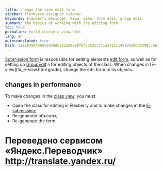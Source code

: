 ```yaml
--- 
title: change the view edit form 
sidebar: flexberry-designer_sidebar 
keywords: Flexberry Desinger, View, view, form edit, group edit 
summary: the basics of working with the editing form 
toc: true 
permalink: en/fd_change-e-view.html 
lang: en 
autotranslated: true 
hash: 12e1b7064b9d680d9eb262a590e8f6fc7b355f31aa7211148a7e20683398cca6 
--- 
```


[Submission form](fd_e-view.html) is responsible for setting elements [edit form](fd_editform.html), as well as for setting up [GroupEdit](fw_group-edit.html)'a for editing objects of the class. When changes in [E-view](fd_e-view.html grade), change the edit form to its objects. 

## changes in performance 

To make changes in the [class view](fd_view-definition.html), you must: 
* Open the class for editing in Flexberry and to make changes in the [E-submission](fd_e-view.html); 
* Re-generate объекты; 
* Re-generate the form. 



 # Переведено сервисом «Яндекс.Переводчик» http://translate.yandex.ru/